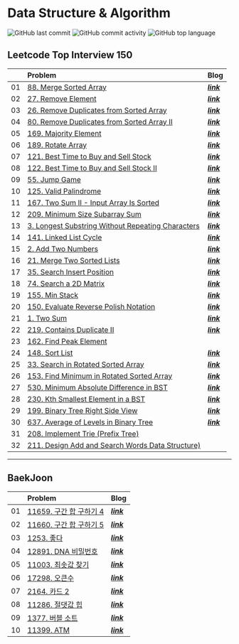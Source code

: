 # Data Structure & Algorithm

![GitHub last commit](https://img.shields.io/github/last-commit/nahyeon99/leetcode)
![GitHub commit activity](https://img.shields.io/github/commit-activity/m/nahyeon99/leetcode)
![GitHub top language](https://img.shields.io/github/languages/top/nahyeon99/leetcode?color=yellow&logo=Java)

## Leetcode Top Interview 150

|    | Problem                                                                                                                      | Blog                                           |
|:--:|:-----------------------------------------------------------------------------------------------------------------------------|:-----------------------------------------------|
| 01 | [88. Merge Sorted Array](./src/leetcode/MergeSortedArray/Solution.java)                                                      | [**_link_**](https://nahyeon99.tistory.com/2)  |
| 02 | [27. Remove Element ](./src/leetcode/RemoveElement/Solution.java)                                                            | [**_link_**](https://nahyeon99.tistory.com/3)  |
| 03 | [26. Remove Duplicates from Sorted Array](./src/leetcode/RemoveDuplicatesFromSortedArray/Solution.java)                      | [**_link_**](https://nahyeon99.tistory.com/4)  |
| 04 | [80. Remove Duplicates from Sorted Array II](./src/leetcode/RemoveDuplicatesFromSortedArray2/Solution.java)                  | [**_link_**](https://nahyeon99.tistory.com/6)  |
| 05 | [169. Majority Element](./src/leetcode/MajorityElement/Solution.java)                                                        | [**_link_**](https://nahyeon99.tistory.com/7)  |
| 06 | [189. Rotate Array](./src/leetcode/RotateArray/Solution.java)                                                                | [**_link_**](https://nahyeon99.tistory.com/8)  |
| 07 | [121. Best Time to Buy and Sell Stock](./src/leetcode/BestTimeToBuyAndSellStock/Solution.java)                               | [**_link_**](https://nahyeon99.tistory.com/9)  |
| 08 | [122. Best Time to Buy and Sell Stock II](./src/leetcode/BestTimeToBuyAndSellStock2/Solution.java)                           | [**_link_**](https://nahyeon99.tistory.com/10) |
| 09 | [55. Jump Game](./src/leetcode/JumpGame/Solution.java)                                                                       | [**_link_**](https://nahyeon99.tistory.com/11) |
| 10 | [125. Valid Palindrome](./src/leetcode/ValidPalindrome/Solution.java)                                                        | [**_link_**](https://nahyeon99.tistory.com/12) |
| 11 | [167. Two Sum II - Input Array Is Sorted](./src/leetcode/TwoSum2_InputArrayIsSorted/Solution.java)                           | [**_link_**](https://nahyeon99.tistory.com/13) |
| 12 | [209. Minimum Size Subarray Sum](./src/leetcode/MinimumSizeSubarraySum/Solution.java)                                        | [**_link_**](https://nahyeon99.tistory.com/17) |
| 13 | [3. Longest Substring Without Repeating Characters](./src/leetcode/LongestSubstringWithoutRepeatingCharacters/Solution.java) | [**_link_**](https://nahyeon99.tistory.com/18) |
| 14 | [141. Linked List Cycle](./src/leetcode/LinkedListCycle/Solution.java)                                                       | [**_link_**](https://nahyeon99.tistory.com/19) |
| 15 | [2. Add Two Numbers](./src/leetcode/AddTwoNumbers/Solution.java)                                                             | [**_link_**](https://nahyeon99.tistory.com/20) |
| 16 | [21. Merge Two Sorted Lists](./src/leetcode/MergeTwoSortedLists/Solution.java)                                               | [**_link_**](https://nahyeon99.tistory.com/21) |
| 17 | [35. Search Insert Position](./src/leetcode/SearchInsertPosition/Solution.java)                                              | [**_link_**](https://nahyeon99.tistory.com/22) |
| 18 | [74. Search a 2D Matrix](./src/leetcode/SearchA2DMatrix/Solution.java)                                                       | [**_link_**](https://nahyeon99.tistory.com/23) |
| 19 | [155. Min Stack](./src/leetcode/MinStack/MinStack.java)                                                                      | [**_link_**](https://nahyeon99.tistory.com/24) |
| 20 | [150. Evaluate Reverse Polish Notation](./src/leetcode/EvaluateReversePolishNotation/Solution2.java)                         | [**_link_**](https://nahyeon99.tistory.com/25) |
| 21 | [1. Two Sum](./src/leetcode/TwoSum/Solution2.java)                                                                           | [**_link_**](https://nahyeon99.tistory.com/26) |
| 22 | [219. Contains Duplicate II](./src/leetcode/ContainsDuplicate2/Solution.java)                                                | [**_link_**](https://nahyeon99.tistory.com/27) |
| 23 | [162. Find Peak Element](./src/leetcode/FindPeakElement/Solution.java)                                                       |                                                |
| 24 | [148. Sort List](./src/leetcode/SortList/Solution.java)                                                                      | [**_link_**](https://nahyeon99.tistory.com/28) |
| 25 | [33. Search in Rotated Sorted Array](./src/leetcode/SearchInRotatedSortedArray/Solution.java)                                | [**_link_**](https://nahyeon99.tistory.com/29) |
| 26 | [153. Find Minimum in Rotated Sorted Array](./src/leetcode/FindMinimumInRotatedSortedArray/Solution.java)                    | [**_link_**](https://nahyeon99.tistory.com/30) |
| 27 | [530. Minimum Absolute Difference in BST](./src/leetcode/MinimumAbsoluteDifferenceInBST/Solution.java)                       | [**_link_**](https://nahyeon99.tistory.com/32) |
| 28 | [230. Kth Smallest Element in a BST](./src/leetcode/KthSmallestElementinaBST/Solution.java)                                  | [**_link_**](https://nahyeon99.tistory.com/33) |
| 29 | [199. Binary Tree Right Side View](./src/leetcode/BinaryTreeRightSideView/Solution.java)                                     | [**_link_**](https://nahyeon99.tistory.com/34) |
| 30 | [637. Average of Levels in Binary Tree](./src/leetcode/AverageofLevelsinBinaryTree/Solution.java)                            | [**_link_**](https://nahyeon99.tistory.com/35) |
| 31 | [208. Implement Trie (Prefix Tree)](./src/leetcode/ImplementTrie/Trie2.java)                                                 |                                                |
| 32 | [211. Design Add and Search Words Data Structure)](./src/leetcode/DesignAddAndSearchWordsDataStructure/WordDictionary.java)  |                                                |

---

## BaekJoon

|    | Problem                                                    | Blog                                           |
|:--:|:-----------------------------------------------------------|:-----------------------------------------------|
| 01 | [11659. 구간 합 구하기 4](./src/boj/q11659_구간_합_구하기_4/Main.java) | [**_link_**](https://nahyeon99.tistory.com/36) |
| 02 | [11660. 구간 합 구하기 5](./src/boj/q11660_구간_합_구하기_5/Main.java) | [**_link_**](https://nahyeon99.tistory.com/37) |
| 03 | [1253. 좋다](./src/boj/q1253_좋다/Main.java)                   | [**_link_**](https://nahyeon99.tistory.com/38) |
| 04 | [12891. DNA 비밀번호](./src/boj/q12891_DNA_비밀번호/Main.java)     | [**_link_**](https://nahyeon99.tistory.com/39) |
| 05 | [11003. 최솟값 찾기](./src/boj/q11003_최솟값_찾기/Main.java)         | [**_link_**](https://nahyeon99.tistory.com/40) |
| 06 | [17298. 오큰수](./src/boj/q17298_오큰수/Main.java)               | [**_link_**](https://nahyeon99.tistory.com/41) |
| 07 | [2164. 카드 2](./src/boj/q2164_카드_2/Main.java)               | [**_link_**](https://nahyeon99.tistory.com/42) |
| 08 | [11286. 절댓값 힙](./src/boj/q11286_절댓값_힙_구현하기/Main.java)      | [**_link_**](https://nahyeon99.tistory.com/43) |
| 09 | [1377. 버블 소트](./src/boj/q1377_버블_소트/Main.java)             | [**_link_**](https://nahyeon99.tistory.com/44) |
| 10  | [11399. ATM](./src/boj/q11399_ATM/Main.java)               | [**_link_**](https://nahyeon99.tistory.com/45) |

